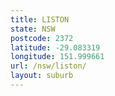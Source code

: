 ```yaml
---
title: LISTON
state: NSW
postcode: 2372
latitude: -29.083319
longitude: 151.999661
url: /nsw/liston/
layout: suburb
---
```

